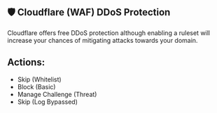 ## 🛡️ Cloudflare (WAF) DDoS Protection 
Cloudflare offers free DDoS protection although enabling a ruleset will increase your chances of mitigating attacks towards your domain.

## Actions:

* Skip (Whitelist)
* Block (Basic)
* Manage Challenge (Threat)
* Skip (Log Bypassed)

